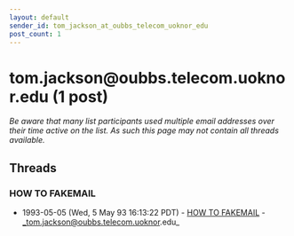 ```yaml
---
layout: default
sender_id: tom_jackson_at_oubbs_telecom_uoknor_edu
post_count: 1
---
```


# tom.jackson<span>@</span>oubbs.telecom.uoknor.edu (1 post)

_Be aware that many list participants used multiple email addresses over their time active on the list. As such this page may not contain all threads available._

## Threads

### HOW TO FAKEMAIL
+ 1993-05-05 (Wed, 5 May 93 16:13:22 PDT) - [HOW TO FAKEMAIL](/archive/1993/05/6c9effb03e18bff255647b3a74bb6501f58e3608f77ab5de5e6542472b3899c3) - _tom.jackson@oubbs.telecom.uoknor.edu_

